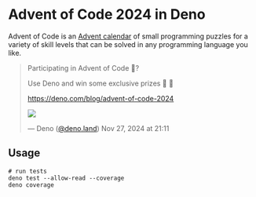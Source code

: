 # Advent of Code 2024 in Deno

Advent of Code is an
[Advent calendar](https://en.wikipedia.org/wiki/Advent_calendar) of small
programming puzzles for a variety of skill levels that can be solved in any
programming language you like.

> Participating in Advent of Code 🎄?
>
> Use Deno and win some exclusive prizes 🎁️ 👀️
>
> https://deno.com/blog/advent-of-code-2024
>
> [![](https://cdn.bsky.app/img/feed_thumbnail/plain/did:plc:dijfw5anky2izdhc2y6hi73g/bafkreiggtcyw3xwekufev7ki23yqxftk2jkh4d62hwr2lm7mophwkv564y@jpeg)](https://deno.com/blog/advent-of-code-2024)
>
> — Deno ([@deno.land](https://bsky.app/profile/deno.land)) Nov 27, 2024 at
> 21:11

## Usage

```shell
# run tests
deno test --allow-read --coverage
deno coverage
```
